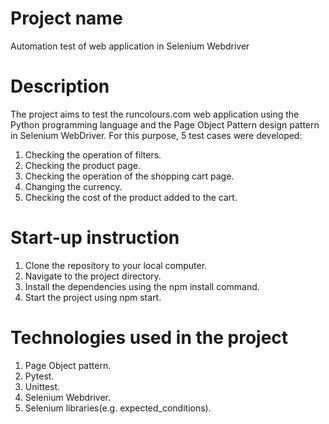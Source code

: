 # Project name
Automation test of web application in Selenium Webdriver

# Description

The project aims to test the runcolours.com web application using the Python programming language and the Page Object Pattern design pattern in Selenium WebDriver.
For this purpose, 5 test cases were developed:
1. Checking the operation of filters.
2. Checking the product page.
3. Checking the operation of the shopping cart page.
4. Changing the currency.
5. Checking the cost of the product added to the cart.

# Start-up instruction
1. Clone the repository to your local computer.
2. Navigate to the project directory.
3. Install the dependencies using the npm install command.
4. Start the project using npm start.

# Technologies used in the project

1. Page Object pattern.
2. Pytest.
3. Unittest. 
4. Selenium Webdriver.
5. Selenium libraries(e.g. expected_conditions). 

